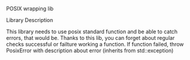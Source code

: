 POSIX wrapping lib

Library Description

This library needs to use posix standard function and be able to catch errors, that would be.
Thanks to this lib, you can forget about regular checks successful or failture working a function.
If function failed, throw PosixError with description about error (inherits from std::exception)
